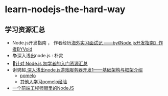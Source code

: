 # learn-nodejs-the-hard-way

## 学习资源汇总

- Node.js开发指南 ， 作者经历[海外实习面试记 ——by《Node.js开发指南》作者BYVoid](http://www.ituring.com.cn/article/45682)
- 📚深入浅出node.js : 朴灵
- [针对 Node.js 初学者的入门资源汇总](http://www.iteye.com/news/24789/)
- 谢骋超,[深入浅出node.js游戏服务器开发1——基础架构与框架介绍
](http://www.infoq.com/cn/articles/game-server-development-1?utm_source=articles_about_master-nodejs&utm_medium=link&utm_campaign=master-nodejs)
  - [pomelo](https://github.com/NetEase/pomelo)
  - [其他人学习pomelo经验](https://github.com/NextZeus/pomeloframework)
- [一个前端工程师眼里的NodeJS](http://www.infoq.com/cn/articles/nodejs-in-front-end-engineer-view)
